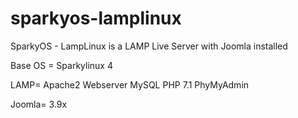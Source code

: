 # sparkyos-lamplinux

SparkyOS - LampLinux is a LAMP Live Server with Joomla installed

  Base OS = Sparkylinux 4

  LAMP= Apache2 Webserver
        MySQL
        PHP 7.1
        PhyMyAdmin
  
  Joomla= 3.9x
